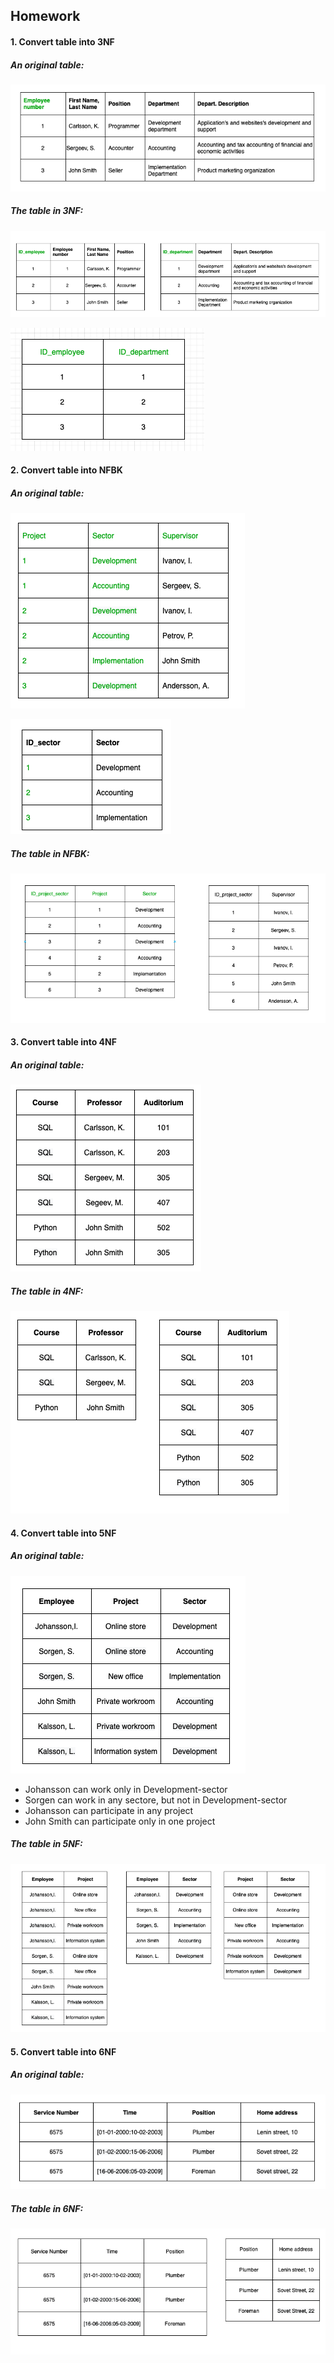 ## Homework

#### 1. Convert table into 3NF

##### An original table:

![Base table](https://github.com/Annassie/dw_designing_and_ETL/blob/task_2/Anna_Niukkanen_task_2/images/Screenshot%202022-01-31%20at%2023.30.29.png)

##### The table in 3NF:

![Into 3NF](https://github.com/Annassie/dw_designing_and_ETL/blob/task_2/Anna_Niukkanen_task_2/images/Screenshot%202022-01-31%20at%2023.30.34.png)

![Into 3NF](https://github.com/Annassie/dw_designing_and_ETL/blob/task_2/Anna_Niukkanen_task_2/images/Screenshot%202022-02-04%20at%2021.21.22.png)

#### 2. Convert table into NFBK

##### An original table:

![Into NFBK](https://github.com/Annassie/dw_designing_and_ETL/blob/task_2/Anna_Niukkanen_task_2/images/Screenshot%202022-02-01%20at%200.25.22.png)

![Into NFBK](https://github.com/Annassie/dw_designing_and_ETL/blob/task_2/Anna_Niukkanen_task_2/images/Screenshot%202022-02-01%20at%200.30.59.png)

##### The table in NFBK:

![Into NFBK](https://github.com/Annassie/dw_designing_and_ETL/blob/task_2/Anna_Niukkanen_task_2/images/Screenshot%202022-02-04%20at%2021.46.06.png)


#### 3. Convert table into 4NF

##### An original table:

![Base table](https://github.com/Annassie/dw_designing_and_ETL/blob/task_2/Anna_Niukkanen_task_2/images/Screenshot%202022-02-01%20at%200.04.45.png)


##### The table in 4NF:

![4NF table](https://github.com/Annassie/dw_designing_and_ETL/blob/task_2/Anna_Niukkanen_task_2/images/Screenshot%202022-02-01%20at%2016.41.45.png)



#### 4. Convert table into 5NF

##### An original table:

![5NF table](https://github.com/Annassie/dw_designing_and_ETL/blob/task_2/Anna_Niukkanen_task_2/images/Screenshot%202022-02-01%20at%200.49.58.png)

- Johansson can work only in Development-sector
- Sorgen can work in any sectore, but not in Development-sector
- Johansson can participate in any project
- John Smith can participate only in one project 


##### The table in 5NF:

![5NF table](https://github.com/Annassie/dw_designing_and_ETL/blob/task_2/Anna_Niukkanen_task_2/images/Screenshot%202022-02-01%20at%2017.52.17.png)


#### 5. Convert table into 6NF

##### An original table:

![6NF table](https://github.com/Annassie/dw_designing_and_ETL/blob/task_2/Anna_Niukkanen_task_2/images/Screenshot%202022-02-01%20at%2017.59.24.png)

##### The table in 6NF:

![6NF table](https://github.com/Annassie/dw_designing_and_ETL/blob/task_2/Anna_Niukkanen_task_2/images/Screenshot%202022-02-04%20at%2021.53.00.png)

